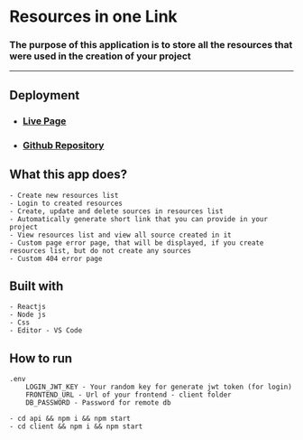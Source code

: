 # Resources in one Link

### The purpose of this application is to store all the resources that were used in the creation of your project
---
## Deployment
- ### [Live Page](https://ttoomas-res-in-one.glitch.me/)
- ### [Github Repository](https://github.com/ttoomas/resources-in-one-link)
## What this app does?
    - Create new resources list
    - Login to created resources
    - Create, update and delete sources in resources list
    - Automatically generate short link that you can provide in your project
    - View resources list and view all source created in it
    - Custom page error page, that will be displayed, if you create resources list, but do not create any sources
    - Custom 404 error page
## Built with
    - Reactjs
    - Node js
    - Css
    - Editor - VS Code
## How to run
    .env
        LOGIN_JWT_KEY - Your random key for generate jwt token (for login)
        FRONTEND_URL - Url of your frontend - client folder
        DB_PASSWORD - Password for remote db
    
    - cd api && npm i && npm start
    - cd client && npm i && npm start